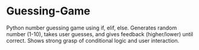 # Guessing-Game
Python number guessing game using if, elif, else. Generates random number (1-10), takes user guesses, and gives feedback (higher/lower) until correct. Shows strong grasp of conditional logic and user interaction.
